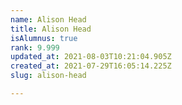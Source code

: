 ```yaml
---
name: Alison Head
title: Alison Head
isAlumnus: true
rank: 9.999
updated_at: 2021-08-03T10:21:04.905Z
created_at: 2021-07-29T16:05:14.225Z
slug: alison-head

---
```

